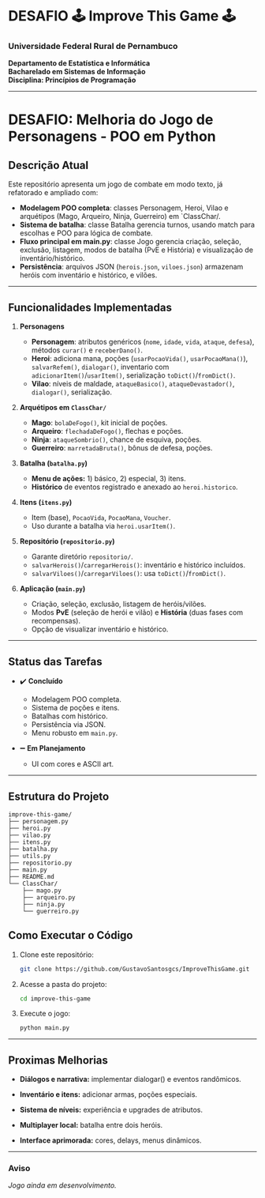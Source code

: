 # DESAFIO 🕹️ Improve This Game 🕹️

### Universidade Federal Rural de Pernambuco  
**Departamento de Estatística e Informática**  
**Bacharelado em Sistemas de Informação**  
**Disciplina: Princípios de Programação**

---

# **DESAFIO: Melhoria do Jogo de Personagens - POO em Python**


## **Descrição Atual**
Este repositório apresenta um jogo de combate em modo texto, já refatorado e ampliado com:

- **Modelagem POO completa**: classes Personagem, Heroi, Vilao e arquétipos (Mago, Arqueiro, Ninja, Guerreiro) em `ClassChar/.
- **Sistema de batalha**: classe Batalha gerencia turnos, usando match para escolhas e POO para lógica de combate.
- **Fluxo principal em main.py**: classe Jogo gerencia criação, seleção, exclusão, listagem, modos de batalha (PvE e História) e visualização de inventário/histórico.
- **Persistência**: arquivos JSON (`herois.json`, `viloes.json`) armazenam heróis com inventário e histórico, e vilões.
---

## **Funcionalidades Implementadas**

1. **Personagens**
   - **Personagem**: atributos genéricos (`nome`, `idade`, `vida`, `ataque`, `defesa`), métodos `curar()` e `receberDano()`.
   - **Heroi**: adiciona mana, poções (`usarPocaoVida()`, `usarPocaoMana()`), `salvarRefem()`, `dialogar()`, inventario com `adicionarItem()`/`usarItem()`, serialização `toDict()`/`fromDict()`.
   - **Vilao**: níveis de maldade, `ataqueBasico()`, `ataqueDevastador()`, `dialogar()`, serialização.

2. **Arquétipos em `ClassChar/`**
   - **Mago**: `bolaDeFogo()`, kit inicial de poções.
   - **Arqueiro**: `flechadaDeFogo()`, flechas e poções.
   - **Ninja**: `ataqueSombrio()`, chance de esquiva, poções.
   - **Guerreiro**: `marretadaBruta()`, bônus de defesa, poções.

3. **Batalha (`batalha.py`)**
   - **Menu de ações:** 1) básico, 2) especial, 3) itens.
   - **Histórico** de eventos registrado e anexado ao `heroi.historico`.

4. **Itens (`itens.py`)**
   - Item (base), `PocaoVida`, `PocaoMana`, `Voucher`.
   - Uso durante a batalha via `heroi.usarItem()`.

5. **Repositório (`repositorio.py`)**
   - Garante diretório `repositorio/`.
   - `salvarHerois()`/`carregarHerois()`: inventário e histórico incluídos.
   - `salvarViloes()`/`carregarViloes()`: usa `toDict()`/`fromDict()`.

6. **Aplicação (`main.py`)**
   - Criação, seleção, exclusão, listagem de heróis/vilões.
   - Modos **PvE** (seleção de herói e vilão) e **História** (duas fases com recompensas).
   - Opção de visualizar inventário e histórico.

---
## **Status das Tarefas**

- ✔️ **Concluído**  
  - Modelagem POO completa.  
  - Sistema de poções e itens.  
  - Batalhas com histórico.  
  - Persistência via JSON.  
  - Menu robusto em `main.py`.

- ➖ **Em Planejamento**   
  - UI com cores e ASCII art.

---
## **Estrutura do Projeto**
```text
improve-this-game/
├── personagem.py
├── heroi.py
├── vilao.py
├── itens.py
├── batalha.py
├── utils.py
├── repositorio.py
├── main.py
├── README.md
└── ClassChar/
    ├── mago.py
    ├── arqueiro.py
    ├── ninja.py
    └── guerreiro.py
```

## **Como Executar o Código**

1. Clone este repositório:
   ```sh
   git clone https://github.com/GustavoSantosgcs/ImproveThisGame.git
   ```
2. Acesse a pasta do projeto:
   ```sh
   cd improve-this-game
   ```
3. Execute o jogo:
   ```sh
   python main.py
   ```
---
## **Proximas Melhorias**

- **Diálogos e narrativa:** implementar dialogar() e eventos randômicos.

- **Inventário e itens:** adicionar armas, poções especiais.

- **Sistema de níveis:** experiência e upgrades de atributos.

- **Multiplayer local:** batalha entre dois heróis.

- **Interface aprimorada:** cores, delays, menus dinâmicos.

---

### **Aviso**

_Jogo ainda em desenvolvimento._

